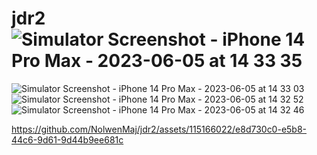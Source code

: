 # jdr2![Simulator Screenshot - iPhone 14 Pro Max - 2023-06-05 at 14 33 35](https://github.com/NolwenMaj/jdr2/assets/115166022/59533747-f7e3-4332-9f3d-d385ef795391)
![Simulator Screenshot - iPhone 14 Pro Max - 2023-06-05 at 14 33 03](https://github.com/NolwenMaj/jdr2/assets/115166022/102c3370-f1e9-45b7-9f07-f27758de586b)
![Simulator Screenshot - iPhone 14 Pro Max - 2023-06-05 at 14 32 52](https://github.com/NolwenMaj/jdr2/assets/115166022/d59c63b0-d2bf-454b-bfaa-a90de720ec75)
![Simulator Screenshot - iPhone 14 Pro Max - 2023-06-05 at 14 32 46](https://github.com/NolwenMaj/jdr2/assets/115166022/585fdc3e-e731-42f5-a45e-8a1b2d750c6a)


https://github.com/NolwenMaj/jdr2/assets/115166022/e8d730c0-e5b8-44c6-9d61-9d44b9ee681c

